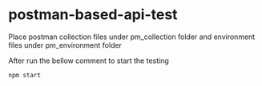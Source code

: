 # postman-based-api-test

Place postman collection files under pm_collection folder and environment files under pm_environment folder

After run the bellow comment to start the testing

```
npm start
```
